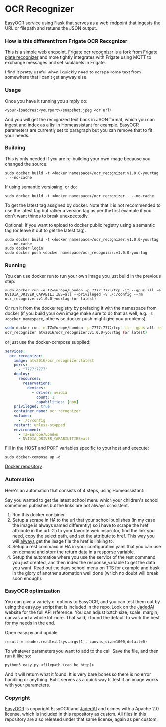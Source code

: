 # OCR Recognizer 

EasyOCR service using Flask that serves as a web endpoint that ingests the
URL or filepath and returns the JSON output.

### How is this different from Frigate OCR Recognizer

This is a simple web endpoint. [Frigate ocr recognizer](https://github.com/atv2016/frigate_ocr_recognizer) is a fork from [Frigate plate
recognizer](https://github.com/ljmerza/frigate_plate_recognizer) and more tightly integrates with Frigate using MQTT to exchange
messages and set sublabels in Frigate.

I find it pretty useful when i quickly need to scrape some text from somewhere that i can't get anyway else.

### Usage
Once you have it running you simply do:
```
<your-ipaddres:<yourport>/snapshot.jpeg <or url>
```
And you will get the recognized text back in JSON format, which you can ingest
and index as a list in Homeassistant for example. EasyOCR parameters are 
currently set to paragraph but you can remove that to fit your needs.

### Building
This is only needed if you are re-building your own image because you changed the source.
```
sudo docker build -t <docker namespace>/ocr_recognizer:v1.0.0-yourtag . --no-cache
```
If using semantic versioning, or do:
```
sudo docker build -t <docker namespace>/ocr_recognizer . --no-cache
```
To get the latest tag assigned by docker. Note that it is not recommended to use the latest tag but rather a version tag as per the first example if you don't want things to break unexpectedly.

Optional: 
If you want to upload to docker public registry using a semantic tag (or leave it out to get the latest tag).
```
sudo docker build -t <docker namespace>/ocr_recognizer:v1.0.0-yourtag . --no-cache
sudo docker login
sudo docker push <docker namespace/ocr_recognizer:v1.0.0-yourtag
```
### Running
You can use docker run to run your own image you just build in the previous step:
```
sudo docker run -e TZ=Europe/London -p 7777:7777/tcp -it --gpus all -e NVIDIA_DRIVER_CAPABILITIES=all --privileged -v ./:/config --rm ocr_recognizer:v1.0.0-yourtag (or latest)
```
Or run it from the docker registry by prefacing it with the namespace from docker (if you build your own image make sure to do that as well, e.g. ```-t <docker_namespace```, otherwise docker push might give you problems).

```bash
sudo docker run -e TZ=Europe/London -p 7777:7777/tcp -it --gpus all -e NVIDIA_DRIVER_CAPABILITIES=all --privileged -v ./:/config --rm
ocr_recognizer atv2016/ocr_recognizer:v1.0.0-yourtag (or latest)
```
or just use the docker-compose supplied:

```yml
services:
  ocr_recognizer:
    image: atv2016/ocr_recognizer:latest
    ports:
      - "7777:7777"
    deploy:
      resources:
        reservations:
          devices:
            - driver: nvidia
              count: 1
              capabilities: [gpu]
    privileged: true
    container_name: ocr_recognizer
    volumes:
      - ./:/config
    restart: unless-stopped
    environment:
      - TZ=Europe/London
      - NVIDIA_DRIVER_CAPABILITIES=all
```
Fill in the HOST and PORT variables specific to your host and execute:
```
sudo docker-compose up -d
```
[Docker repository](https://hub.docker.com/r/atv2016/ocr_recognizer)

### Automation

Here's an automation that consists of 4 steps, using Homeassistant:

Say you wanted to get the latest school menu which your children's school sometimes publishes but the links are not always consistent.

1. Run this docker container.
2. Setup a scrape in HA to the url that your school publishes (in my case the image is always named differently) so i have to scrape the href attribute in the url. Go to your favorite web inspector, find the link you need, copy the select path, and set the attribute to href. This way you will <ins>always</ins> get the image file the href is linking to.
3. Setup a rest command in HA in your configuration.yaml that you can use on demand and store the return data in a response variable.
4. Setup the automation where you use the service of the rest command you just created, and then index the response_variable to get the data you want. Read out the days school menu on TTS for example and bask in the glory of another automation well done (which no doubt will break soon enough).

### EasyOCR optimization

You can give a variety of options to EasyOCR, and you can test them out by using the easy.py script that is included in the repo. Look on the [JadedAI](https://github.com/JaidedAI/EasyOCR) website for the full API reference. You can adjust batch size, scale, margin, canvas and a whole lot more. That said, i found the default to work the best for my needs in the end.

Open easy.py and update:
```
result = reader.readtext(sys.argv[1], canvas_size=1000,detail=0)
```
To whatever parameters you want to add to the call. Save the file, and then run it like so:

```
python3 easy.py <filepath (can be http)>
```
And it will return what it found. It is very bare bones so there is no error handling or anything. But it serves as a quick way to test if an image works with your parameters.

### Copyright
[EasyOCR](https://github.com/JaidedAI/EasyOCR) is copyright EasyOCR and [JadedAI](https://jaded.ai) and comes with a Apache 2.0 license, which is included in this repository as custom. All files in this repository are also released under that same license, again as per custom.
